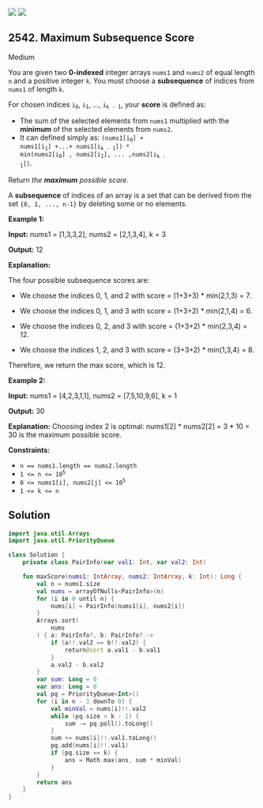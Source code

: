 [![](https://img.shields.io/github/stars/javadev/LeetCode-in-Kotlin?label=Stars&style=flat-square)](https://github.com/javadev/LeetCode-in-Kotlin)
[![](https://img.shields.io/github/forks/javadev/LeetCode-in-Kotlin?label=Fork%20me%20on%20GitHub%20&style=flat-square)](https://github.com/javadev/LeetCode-in-Kotlin/fork)

## 2542\. Maximum Subsequence Score

Medium

You are given two **0-indexed** integer arrays `nums1` and `nums2` of equal length `n` and a positive integer `k`. You must choose a **subsequence** of indices from `nums1` of length `k`.

For chosen indices <code>i<sub>0</sub></code>, <code>i<sub>1</sub></code>, ..., <code>i<sub>k - 1</sub></code>, your **score** is defined as:

*   The sum of the selected elements from `nums1` multiplied with the **minimum** of the selected elements from `nums2`.
*   It can defined simply as: <code>(nums1[i<sub>0</sub>] + nums1[i<sub>1</sub>] +...+ nums1[i<sub>k - 1</sub>]) * min(nums2[i<sub>0</sub>] , nums2[i<sub>1</sub>], ... ,nums2[i<sub>k - 1</sub>])</code>.

Return _the **maximum** possible score._

A **subsequence** of indices of an array is a set that can be derived from the set `{0, 1, ..., n-1}` by deleting some or no elements.

**Example 1:**

**Input:** nums1 = [1,3,3,2], nums2 = [2,1,3,4], k = 3

**Output:** 12

**Explanation:**

The four possible subsequence scores are:

- We choose the indices 0, 1, and 2 with score = (1+3+3) \* min(2,1,3) = 7.

- We choose the indices 0, 1, and 3 with score = (1+3+2) \* min(2,1,4) = 6.

- We choose the indices 0, 2, and 3 with score = (1+3+2) \* min(2,3,4) = 12.

- We choose the indices 1, 2, and 3 with score = (3+3+2) \* min(1,3,4) = 8.

Therefore, we return the max score, which is 12. 

**Example 2:**

**Input:** nums1 = [4,2,3,1,1], nums2 = [7,5,10,9,6], k = 1

**Output:** 30

**Explanation:** Choosing index 2 is optimal: nums1[2] \* nums2[2] = 3 \* 10 = 30 is the maximum possible score. 

**Constraints:**

*   `n == nums1.length == nums2.length`
*   <code>1 <= n <= 10<sup>5</sup></code>
*   <code>0 <= nums1[i], nums2[j] <= 10<sup>5</sup></code>
*   `1 <= k <= n`

## Solution

```kotlin
import java.util.Arrays
import java.util.PriorityQueue

class Solution {
    private class PairInfo(var val1: Int, var val2: Int)

    fun maxScore(nums1: IntArray, nums2: IntArray, k: Int): Long {
        val n = nums1.size
        val nums = arrayOfNulls<PairInfo>(n)
        for (i in 0 until n) {
            nums[i] = PairInfo(nums1[i], nums2[i])
        }
        Arrays.sort(
            nums
        ) { a: PairInfo?, b: PairInfo? ->
            if (a!!.val2 == b!!.val2) {
                return@sort a.val1 - b.val1
            }
            a.val2 - b.val2
        }
        var sum: Long = 0
        var ans: Long = 0
        val pq = PriorityQueue<Int>()
        for (i in n - 1 downTo 0) {
            val minVal = nums[i]!!.val2
            while (pq.size > k - 1) {
                sum -= pq.poll().toLong()
            }
            sum += nums[i]!!.val1.toLong()
            pq.add(nums[i]!!.val1)
            if (pq.size == k) {
                ans = Math.max(ans, sum * minVal)
            }
        }
        return ans
    }
}
```